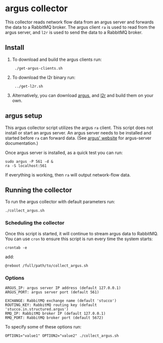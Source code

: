 # argus collector
This collector reads network flow data from an argus server and forwards the data to a RabbitMQ broker. The argus client `ra` is used to read from the argus server, and `l2r` is used to send the data to a RabbitMQ broker.

## Install
1. To download and build the argus clients run:

        ./get-argus-clients.sh

2. To download the l2r binary run:

        ../get-l2r.sh

3. Alternatively, you can download [argus](http://qosient.com/argus), and [l2r](https://github.com/ornl-sava/l2r) and build them on your own.

## argus setup
This argus collector script utilizes the argus `ra` client. This script does not install or start an argus server. An argus server needs to be installed and started before `ra` can forward data. (See [argus' website](http://qosient.com/argus) for argus-server documentation.)

Once argus server is installed, as a quick test you can run:

    sudo argus -P 561 -d &
    ra -S localhost:561

If everything is working, then `ra` will output network-flow data.

## Running the collector
To run the argus collector with default parameters run:

    ./collect_argus.sh

### Scheduling the collector
Once this script is started, it will continue to stream argus data to RabbitMQ. You can use `cron` to ensure this script is run every time the system starts:

    crontab -e

add:

    @reboot /full/path/to/collect_argus.sh

### Options
    ARGUS_IP: argus server IP address (default 127.0.0.1)
    ARGUS_PORT: argus server port (default 561)
    
    EXCHANGE: RabbitMQ exchange name (default 'stucco')
    ROUTING_KEY: RabbitMQ routing key (default 'stucco.in.structured.argus')
    RMQ_IP: RabbitMQ broker IP (default 127.0.0.1)
    RMQ_PORT: RabbitMQ broker port (default 5672)

To specify some of these options run:

    OPTION1="value1" OPTION2="value2" ./collect_argus.sh
